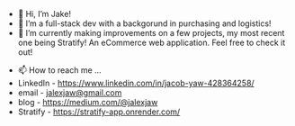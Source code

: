 - 👋 Hi, I’m Jake! 
- 👀 I’m a full-stack dev with a backgorund in purchasing and logistics!
- 🌱 I’m currently making improvements on a few projects, my most recent one being Stratify! An eCommerce web application. Feel free to check it out!
<!-- - 💞️ I’m looking to collaborate on -->
- 📫 How to reach me ...
- LinkedIn - https://www.linkedin.com/in/jacob-yaw-428364258/
- email - jalexjaw@gmail.com
- blog - https://medium.com/@jalexjaw
- Stratify - https://stratify-app.onrender.com/

<!---
Huntysaurus/Huntysaurus is a ✨ special ✨ repository because its `README.md` (this file) appears on your GitHub profile.
You can click the Preview link to take a look at your changes.
--->
